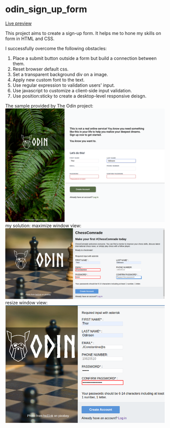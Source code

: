 # odin_sign_up_form

[Live preview](https://maxim55069633.github.io/6.odin_sign_up_form/)

This project aims to create a sign-up form. It helps me to hone my skills on form in HTML and CSS.

I successfully overcome the following obstacles:
1. Place a submit button outside a form but build a connection between them.
2. Reset browser default css.
3. Set a transparent background div on a image.
4. Apply new custom font to the text.
5. Use regular expression to validation users' input.
6. Use javascript to customize a client-side input validation.
7. Use position:sticky to create a desktop-level responsive deisgn.

The sample provided by The Odin project:
![Odin sign-up form sample](./images/sign-up-form_sample.png)
my solution:
maximize window view:
![my sign-up form 1](./images/signupform_1.png)
resize window view:
![my sign-up form 2](./images/signupform_2.png)

